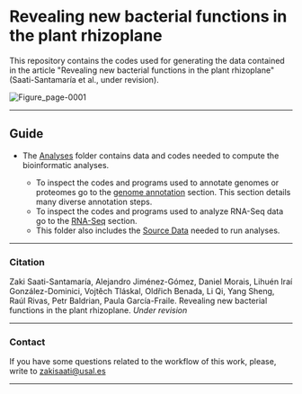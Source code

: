 # Revealing new bacterial functions in the plant rhizoplane

This repository contains the codes used for generating the data contained in the article "Revealing new bacterial functions in the plant rhizoplane" (Saati-Santamaría et al., under revision).

<p align="center">

![Figure_page-0001](https://user-images.githubusercontent.com/50806485/200110202-c503f57f-eb3d-4c3d-83bc-51878ccb2bf5.jpg)

---
## Guide
- The [Analyses](./Analyses/) folder contains data and codes needed to compute the bioinformatic analyses.

  - To inspect the codes and programs used to annotate genomes or proteomes go to the [genome annotation](./Analyses/Genome_annotation.md) section. This section details many diverse annotation steps.
  - To inspect the codes and programs used to analyze RNA-Seq data go to the [RNA-Seq](./Analyses/RNA-Seq.md) section.
  - This folder also includes the [Source Data](./Analyses/Source_data) needed to run analyses.

 
 ---

### Citation

Zaki Saati-Santamaría, Alejandro Jiménez-Gómez, Daniel Morais, Lihuén Iraí González-Dominici, Vojtěch Tláskal, Oldřich Benada, Li Qi, Yang Sheng, Raúl Rivas, Petr Baldrian, Paula García-Fraile. Revealing new bacterial functions in the plant rhizoplane. *Under revision*


---

### Contact

If you have some questions related to the workflow of this work, please, write to zakisaati@usal.es
  
----
